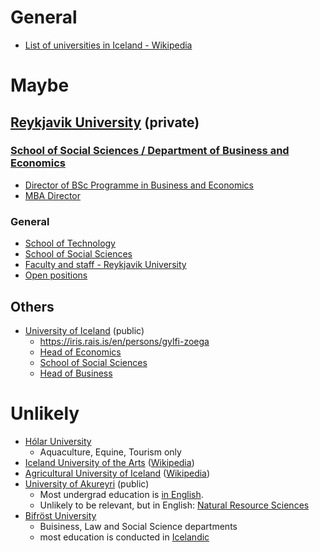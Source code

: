 # General
- [List of universities in Iceland - Wikipedia](https://en.wikipedia.org/wiki/List_of_universities_in_Iceland)

# Maybe

## [Reykjavik University](https://en.ru.is/) (private)
### [School of Social Sciences / Department of Business and Economics](https://en.ru.is/sss/db/)
- [Director of BSc Programme in Business and Economics](https://myschool.ru.is/myschool2/public/default.aspx?Page=Emp&Dept=2&Alph=&Pos=&View=1&Lang=1&ID=bryndisasb)
- [MBA Director](https://myschool.ru.is/myschool2/public/default.aspx?Page=Emp&Dept=2&Alph=&Pos=&View=1&Lang=1&ID=aldisg)

### General
- [School of Technology](https://en.ru.is/st/)
- [School of Social Sciences](https://en.ru.is/sss/)
- [Faculty and staff - Reykjavik University](https://en.ru.is/the-university/faculty-and-staff/)
- [Open positions](https://jobs.50skills.com/ru/en)

## Others
- [University of Iceland](https://english.hi.is/) (public)
  - https://iris.rais.is/en/persons/gylfi-zoega
  - [Head of Economics](https://english.hi.is/school_of_social_sciences/faculty_of_economics/staff)
  - [School of Social Sciences](https://english.hi.is/school_of_social_sciences)
  - [Head of Business](https://english.hi.is/school_of_social_sciences_faculty_of_business_administration/administration_and_staff)

# Unlikely
- [Hólar University](https://www.holar.is/en)
  - Aquaculture, Equine, Tourism only
- [Iceland University of the Arts](https://www.lhi.is/) ([Wikipedia](https://en.wikipedia.org/wiki/Iceland_University_of_the_Arts))
- [Agricultural University of Iceland](https://www.lbhi.is/) ([Wikipedia](https://en.wikipedia.org/wiki/Agricultural_University_of_Iceland))
- [University of Akureyri](https://www.unak.is/english) (public)
  - Most undergrad education is [in English](https://www.unak.is/english/study/education/degree-seeking-students).
  - Unlikely to be relevant, but in English: [Natural Resource Sciences](https://www.unak.is/english/study/education/degree-seeking-students/natural-resource-sciences)
- [Bifröst University](https://www.bifrost.is/english)
  - Buisiness, Law and Social Science departments
  - most education is conducted in [Icelandic](https://www.bifrost.is/english/study)
